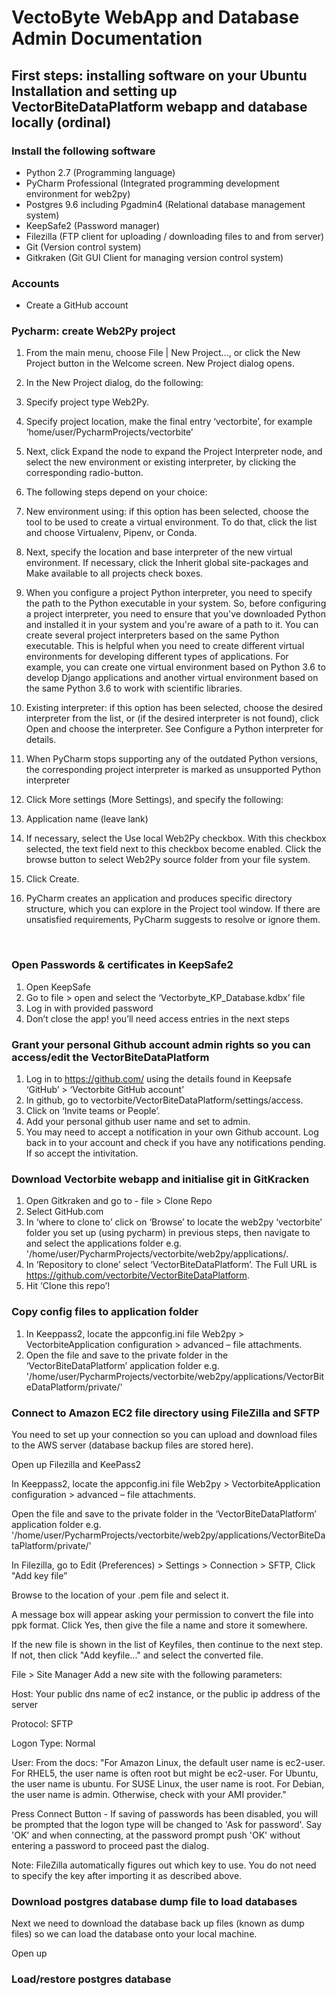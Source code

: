 # VectoByte WebApp and Database Admin Documentation 

## First steps: installing software on your Ubuntu Installation and setting up VectorBiteDataPlatform webapp and database locally (ordinal) 

### Install the following software

- Python 2.7 (Programming language)
- PyCharm Professional  (Integrated programming development environment for web2py)
- Postgres 9.6 including Pgadmin4 (Relational database management system)
- KeepSafe2 (Password manager)
- Filezilla (FTP client for uploading / downloading files to and from server)
- Git (Version control system)
- Gitkraken (Git GUI Client for managing version control system)

### Accounts

- Create a GitHub account

### Pycharm:  create Web2Py project

1. From the main menu, choose File | New Project..., or click the New Project button in the Welcome screen. New Project dialog opens.

2. In the New Project dialog, do the following:

3. Specify project type Web2Py.

4. Specify project location, make the final entry ‘vectorbite’, for example  ‘home/user/PycharmProjects/vectorbite’

5. Next, click Expand the node to expand the Project Interpreter node, and select the new environment or existing interpreter, by clicking the corresponding radio-button.

6. The following steps depend on your choice:

7. New environment using: if this option has been selected, choose the tool to be used to create a virtual environment. To do that, click the list and choose Virtualenv, Pipenv, or Conda.

8. Next, specify the location and base interpreter of the new virtual environment. If necessary, click the Inherit global site-packages and Make available to all projects check boxes.

9. When you configure a project Python interpreter, you need to specify the path to the Python executable in your system. So, before configuring a project interpreter, you need to ensure that you've downloaded Python and installed it in your system and you're aware of a path to it. You can create several project interpreters based on the same Python executable. This is helpful when you need to create different virtual environments for developing different types of applications. For example, you can create one virtual environment based on Python 3.6 to develop Django applications and another virtual environment based on the same Python 3.6 to work with scientific libraries.

10. Existing interpreter: if this option has been selected, choose the desired interpreter from the list, or (if the desired interpreter is not found), click Open and choose the interpreter. See Configure a Python interpreter for details.

11. When PyCharm stops supporting any of the outdated Python versions, the corresponding project interpreter is marked as unsupported Python interpreter

12. Click More settings (More Settings), and specify the following:

13. Application name (leave lank)

14. If necessary, select the Use local Web2Py checkbox. With this checkbox selected, the text field next to this checkbox become enabled. Click the browse button to select Web2Py source folder from your file system.

15. Click Create.

16. PyCharm creates an application and produces specific directory structure, which you can explore in the Project tool window. If there are unsatisfied requirements, PyCharm suggests to resolve or ignore them.

    ​

### Open Passwords & certificates in KeepSafe2

1. Open KeepSafe
2. Go to file > open and select the ‘Vectorbyte_KP_Database.kdbx’ file
3. Log in with provided password
4. Don’t close the app! you’ll need access entries in the next steps

### Grant your personal Github account admin rights so you can access/edit the VectorBiteDataPlatform

1. Log in to https://github.com/ using the details found in Keepsafe  ‘GitHub’ > ‘Vectorbite GitHub account’ 
2. In github, go to vectorbite/VectorBiteDataPlatform/settings/access.
3. Click on ‘Invite teams or People’.
4. Add your personal github user name and set to admin.
5. You may need to accept a notification in your own Github account. Log back in to your account and check if you have any notifications pending. If so accept the intivitation.   

### Download Vectorbite webapp and initialise git in GitKracken

1. Open Gitkraken and go to -  file > Clone Repo
2. Select GitHub.com
3. In ‘where to clone to’ click on ‘Browse’ to locate the web2py ‘vectorbite’  folder you set up (using pycharm) in previous steps, then navigate to and select the applications folder e.g. '/home/user/PycharmProjects/vectorbite/web2py/applications/. 
4. In ‘Repository to clone’ select ‘VectorBiteDataPlatform’. The Full URL is https://github.com/vectorbite/VectorBiteDataPlatform.
5. Hit ‘Clone this repo’!

### Copy config files to application folder

1. In Keeppass2, locate the appconfig.ini file Web2py > VectorbiteApplication configuration > advanced – file attachments.
2. Open the file and save to the private folder in the ‘VectorBiteDataPlatform’ application folder e.g. '/home/user/PycharmProjects/vectorbite/web2py/applications/VectorBiteDataPlatform/private/' 

### Connect to Amazon EC2 file directory using FileZilla and SFTP

You need to set up your connection so you can upload and download files to the AWS server  (database backup files are stored here).

Open up Filezilla and KeePass2

In Keeppass2, locate the appconfig.ini file Web2py > VectorbiteApplication configuration > advanced – file attachments.

Open the file and save to the private folder in the ‘VectorBiteDataPlatform’ application folder e.g. '/home/user/PycharmProjects/vectorbite/web2py/applications/VectorBiteDataPlatform/private/' 

In Filezilla, go to Edit (Preferences) > Settings > Connection > SFTP, Click "Add key file”

Browse to the location of your .pem file and select it.

A message box will appear asking your permission to convert the file into ppk format. Click Yes, then give the file a name and store it somewhere.

If the new file is shown in the list of Keyfiles, then continue to the next step. If not, then click "Add keyfile..." and select the converted file.

File > Site Manager Add a new site with the following parameters:

Host: Your public dns name of ec2 instance, or the public ip address of the server

Protocol: SFTP

Logon Type: Normal

User: From the docs: "For Amazon Linux, the default user name is ec2-user. For RHEL5, the user name is often root but might be ec2-user. For Ubuntu, the user name is ubuntu. For SUSE Linux, the user name is root. For Debian, the user name is admin. Otherwise, check with your AMI provider."

Press Connect Button - If saving of passwords has been disabled, you will be prompted that the logon type will be changed to 'Ask for password'. Say 'OK' and when connecting, at the password prompt push 'OK' without entering a password to proceed past the dialog.

Note: FileZilla automatically figures out which key to use. You do not need to specify the key after importing it as described above.

### Download postgres database dump file to load databases 

Next we need to download the database back up files (known as dump files) so we can load the database onto your local machine. 

Open up 

### Load/restore postgres database

